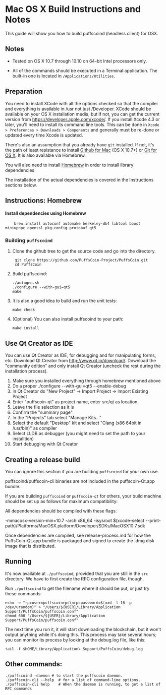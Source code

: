 Mac OS X Build Instructions and Notes
====================================
This guide will show you how to build puffscoind (headless client) for OSX.

Notes
-----

* Tested on OS X 10.7 through 10.10 on 64-bit Intel processors only.

* All of the commands should be executed in a Terminal application. The
built-in one is located in `/Applications/Utilities`.

Preparation
-----------

You need to install XCode with all the options checked so that the compiler
and everything is available in /usr not just /Developer. XCode should be
available on your OS X installation media, but if not, you can get the
current version from https://developer.apple.com/xcode/. If you install
Xcode 4.3 or later, you'll need to install its command line tools. This can
be done in `Xcode > Preferences > Downloads > Components` and generally must
be re-done or updated every time Xcode is updated.

There's also an assumption that you already have `git` installed. If
not, it's the path of least resistance to install [Github for Mac](https://mac.github.com/)
(OS X 10.7+) or
[Git for OS X](https://code.google.com/p/git-osx-installer/). It is also
available via Homebrew.

You will also need to install [Homebrew](http://brew.sh) in order to install library
dependencies.

The installation of the actual dependencies is covered in the Instructions
sections below.

Instructions: Homebrew
----------------------

#### Install dependencies using Homebrew

        brew install autoconf automake berkeley-db4 libtool boost miniupnpc openssl pkg-config protobuf qt5

### Building `puffscoind`

1. Clone the github tree to get the source code and go into the directory.

        git clone https://github.com/PuffsCoin-Project/PuffsCoin.git
        cd PuffsCoin

2.  Build puffscoind:

        ./autogen.sh
        ./configure --with-gui=qt5
        make

3.  It is also a good idea to build and run the unit tests:

        make check

4.  (Optional) You can also install puffscoind to your path:

        make install

Use Qt Creator as IDE
------------------------
You can use Qt Creator as IDE, for debugging and for manipulating forms, etc.
Download Qt Creator from http://www.qt.io/download/. Download the "community edition" and only install Qt Creator (uncheck the rest during the installation process).

1. Make sure you installed everything through homebrew mentioned above
2. Do a proper ./configure --with-gui=qt5 --enable-debug
3. In Qt Creator do "New Project" -> Import Project -> Import Existing Project
4. Enter "puffscoin-qt" as project name, enter src/qt as location
5. Leave the file selection as it is
6. Confirm the "summary page"
7. In the "Projects" tab select "Manage Kits..."
8. Select the default "Desktop" kit and select "Clang (x86 64bit in /usr/bin)" as compiler
9. Select LLDB as debugger (you might need to set the path to your installtion)
10. Start debugging with Qt Creator

Creating a release build
------------------------
You can ignore this section if you are building `puffscoind` for your own use.

puffscoind/puffscoin-cli binaries are not included in the puffscoin-Qt.app bundle.

If you are building `puffscoind` or `puffscoin-qt` for others, your build machine should be set up
as follows for maximum compatibility:

All dependencies should be compiled with these flags:

 -mmacosx-version-min=10.7
 -arch x86_64
 -isysroot $(xcode-select --print-path)/Platforms/MacOSX.platform/Developer/SDKs/MacOSX10.7.sdk

Once dependencies are compiled, see release-process.md for how the PuffsCoin-Qt.app
bundle is packaged and signed to create the .dmg disk image that is distributed.

Running
-------

It's now available at `./puffscoind`, provided that you are still in the `src`
directory. We have to first create the RPC configuration file, though.

Run `./puffscoind` to get the filename where it should be put, or just try these
commands:

    echo -e "rpcuser=puffscoinrpc\nrpcpassword=$(xxd -l 16 -p /dev/urandom)" > "/Users/${USER}/Library/Application Support/PuffsCoin/puffscoin.conf"
    chmod 600 "/Users/${USER}/Library/Application Support/PuffsCoin/puffscoin.conf"

The next time you run it, it will start downloading the blockchain, but it won't
output anything while it's doing this. This process may take several hours;
you can monitor its process by looking at the debug.log file, like this:

    tail -f $HOME/Library/Application\ Support/PuffsCoin/debug.log

Other commands:
-------

    ./puffscoind -daemon # to start the puffscoin daemon.
    ./puffscoin-cli --help  # for a list of command-line options.
    ./puffscoin-cli help    # When the daemon is running, to get a list of RPC commands
